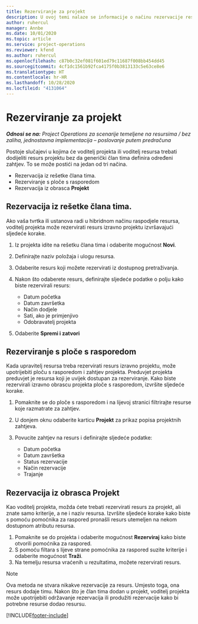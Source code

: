 ```yaml
---
title: Rezerviranje za projekt
description: U ovoj temi nalaze se informacije o načinu rezervacije resursa za projekt.
author: ruhercul
manager: Annbe
ms.date: 10/01/2020
ms.topic: article
ms.service: project-operations
ms.reviewer: kfend
ms.author: ruhercul
ms.openlocfilehash: c87b0c32ef081f601ed79c11687f008bb454dd45
ms.sourcegitcommit: 4cf1dc1561b92fca4175f0b3813133c5e63ce8e6
ms.translationtype: HT
ms.contentlocale: hr-HR
ms.lasthandoff: 10/28/2020
ms.locfileid: "4131064"
---
```

# <a name="book-to-a-project"></a>Rezerviranje za projekt

_**Odnosi se na:** Project Operations za scenarije temeljene na resursima / bez zaliha, jednostavna implementacija – poslovanje putem predračuna_

Postoje slučajevi u kojima će voditelj projekta ili voditelj resursa trebati dodijeliti resurs projektu bez da generički član tima definira određeni zahtjev. To se može postići na jedan od tri načina.

- Rezervacija iz rešetke člana tima.
- Rezerviranje s ploče s rasporedom
- Rezervacija iz obrasca **Projekt**

## <a name="book-from-the-team-member-grid"></a>Rezervacija iz rešetke člana tima.

Ako vaša tvrtka ili ustanova radi u hibridnom načinu raspodjele resursa, voditelj projekta može rezervirati resurs izravno projektu izvršavajući sljedeće korake.

1. Iz projekta idite na rešetku člana tima i odaberite mogućnost **Novi**.
2. Definirajte naziv položaja i ulogu resursa.
3. Odaberite resurs koji možete rezervirati iz dostupnog pretraživanja.
4. Nakon što odaberete resurs, definirajte sljedeće podatke o polju kako biste rezervirali resurs:

    - Datum početka
    - Datum završetka
    - Način dodjele
    - Sati, ako je primjenjivo
    - Odobravatelj projekta

6. Odaberite **Spremi i zatvori**

## <a name="book-from-the-schedule-board"></a>Rezerviranje s ploče s rasporedom

Kada upravitelj resursa treba rezervirati resurs izravno projektu, može upotrijebiti ploču s rasporedom i zahtjev projekta. Preduvjet projekta preduvjet je resursa koji je uvijek dostupan za rezerviranje. Kako biste rezervirali izravno obrascu projekta ploče s rasporedom, izvršite sljedeće korake.

1. Pomaknite se do ploče s rasporedom i na lijevoj stranici filtrirajte resurse koje razmatrate za zahtjev.
2. U donjem oknu odaberite karticu **Projekt** za prikaz popisa projektnih zahtjeva.
3. Povucite zahtjev na resurs i definirajte sljedeće podatke:

    - Datum početka
    - Datum završetka
    - Status rezervacije
    - Način rezervacije
    - Trajanje

## <a name="book-from-the-project-form"></a>Rezervacija iz obrasca Projekt

Kao voditelj projekta, možda ćete trebati rezervirati resurs za projekt, ali znate samo kriterije, a ne i naziv resursa. Izvršite sljedeće korake kako biste s pomoću pomoćnika za raspored pronašli resurs utemeljen na nekom dostupnom atributu resursa. 

1. Pomaknite se do projekta i odaberite mogućnost **Rezerviraj** kako biste otvorili pomoćnika za raspored.
2. S pomoću filtara s lijeve strane pomoćnika za raspored suzite kriterije i odaberite mogućnost **Traži**.
3. Na temelju resursa vraćenih u rezultatima, možete rezervirati resurs.

> [!NOTE]
> Ova metoda ne stvara nikakve rezervacije za resurs. Umjesto toga, ona resurs dodaje timu. Nakon što je član tima dodan u projekt, voditelj projekta može upotrijebiti održavanje rezervacija ili produžiti rezervacije kako bi potrebne resurse dodao resursu.


[!INCLUDE[footer-include](../includes/footer-banner.md)]